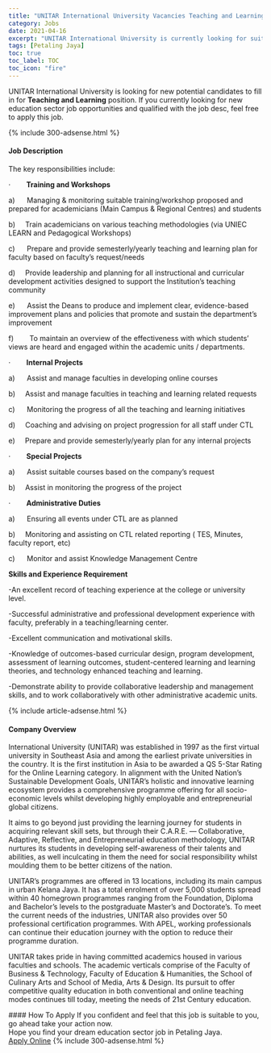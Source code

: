 ```yaml
---
title: "UNITAR International University Vacancies Teaching and Learning" 
category: Jobs 
date: 2021-04-16 
excerpt: "UNITAR International University is currently looking for suitable person to fill in the Teaching and Learning which positioned at Petaling Jaya" 
tags: [Petaling Jaya] 
toc: true 
toc_label: TOC 
toc_icon: "fire" 
--- 
```


<p>UNITAR International University is looking for new potential candidates to fill in for <b>Teaching and Learning</b> position. If you currently looking for new education sector job opportunities and qualified with the job desc, feel free to apply this job.
</p>{% include 300-adsense.html %} 
<div><div><h4>Job Description</h4></div><div><div><span><div><p>The key responsibilities include:</p><p>&#183;&#160;&#160;&#160;&#160;&#160;&#160;&#160;&#160;<strong>Training and Workshops</strong></p><p>a)&#160;&#160;&#160;&#160;&#160;&#160;Managing &amp; monitoring suitable training/workshop proposed and prepared for academicians (Main Campus &amp; Regional Centres) and students</p><p>b)&#160;&#160;&#160;&#160;&#160;Train academicians on various teaching methodologies (via UNIEC LEARN and Pedagogical Workshops)</p><p>c)&#160;&#160;&#160;&#160;&#160;&#160;Prepare and provide semesterly/yearly teaching and learning plan for faculty based on faculty&#8217;s request/needs</p><p>d)&#160;&#160;&#160;&#160;&#160;Provide leadership and planning for all instructional and curricular development activities designed to support the Institution&#8217;s teaching community</p><p>e)&#160;&#160;&#160;&#160;&#160;&#160;Assist the Deans to produce and implement clear, evidence-based improvement plans and policies that promote and sustain the department&#8217;s improvement</p><p>f)&#160;&#160;&#160;&#160;&#160;&#160;&#160;&#160;To maintain an overview of the effectiveness with which students&#8217; views are heard and engaged within the academic units / departments.</p><p>&#183;&#160;&#160;&#160;&#160;&#160;&#160;&#160;&#160;<strong>Internal Projects</strong></p><p>a)&#160;&#160;&#160;&#160;&#160;&#160;Assist and manage faculties in developing online courses</p><p>b)&#160;&#160;&#160;&#160;&#160;Assist and manage faculties in teaching and learning related requests</p><p>c)&#160;&#160;&#160;&#160;&#160;&#160;Monitoring the progress of all the teaching and learning initiatives</p><p>d)&#160;&#160;&#160;&#160;&#160;Coaching and advising on project progression for all staff under CTL</p><p>e)&#160;&#160;&#160;&#160;&#160;Prepare and provide semesterly/yearly plan for any internal projects</p><p>&#183;&#160;&#160;&#160;&#160;&#160;&#160;&#160;&#160;<strong>Special Projects</strong></p><p>a)&#160;&#160;&#160;&#160;&#160;&#160;Assist suitable courses based on the company&#8217;s request</p><p>b)&#160;&#160;&#160;&#160;&#160;Assist in monitoring the progress of the project</p><p>&#183;&#160;&#160;&#160;&#160;&#160;&#160;&#160;&#160;<strong>Administrative Duties</strong></p><p>a)&#160;&#160;&#160;&#160;&#160;&#160;Ensuring all events under CTL are as planned</p><p>b)&#160;&#160;&#160;&#160;&#160;Monitoring and assisting on CTL related reporting ( TES, Minutes, faculty report, etc)</p><p>c)&#160;&#160;&#160;&#160;&#160;&#160;Monitor and assist Knowledge Management Centre</p><p><strong>Skills and Experience Requirement</strong></p><p>-An excellent record of teaching experience at the college or university level.</p><p>-Successful administrative and professional development experience with faculty, preferably in a teaching/learning center.</p><p>-Excellent communication and motivational skills.</p><p>-Knowledge of outcomes-based curricular design, program development, assessment of learning outcomes, student-centered learning and learning theories, and technology enhanced teaching and learning.</p><p>-Demonstrate ability to provide collaborative leadership and management skills, and to work collaboratively with other administrative academic units.</p></div></span></div></div></div> 
{% include article-adsense.html %} 
<div><div><h4>Company Overview</h4></div><div><div><span><div><p>International University (UNITAR) was established in 1997 as the first virtual university in Southeast Asia and among the earliest private universities in the country. It is the first institution in Asia to be awarded a QS 5-Star Rating for the Online Learning category. In alignment with the United Nation&#8217;s Sustainable Development Goals, UNITAR&#8217;s holistic and innovative learning ecosystem provides a comprehensive programme offering for all socio-economic levels whilst developing highly employable and entrepreneurial global citizens.</p><p>It aims to go beyond just providing the learning journey for students in acquiring relevant skill sets, but through their C.A.R.E. &#8212; Collaborative, Adaptive, Reflective, and Entrepreneurial education methodology, UNITAR nurtures its students in developing self-awareness of their talents and abilities, as well inculcating in them the need for social responsibility whilst moulding them to be better citizens of the nation.</p><p>UNITAR&#8217;s programmes are offered in 13 locations, including its main campus in urban Kelana Jaya. It has a total enrolment of over 5,000 students spread within 40 homegrown programmes ranging from the Foundation, Diploma and Bachelor&#8217;s levels to the postgraduate Master&#8217;s and Doctorate&#8217;s. To meet the current needs of the industries, UNITAR also provides over 50 professional certification programmes. With APEL, working professionals can continue their education journey with the option to reduce their programme duration.</p><p>UNITAR takes pride in having committed academics housed in various faculties and schools. The academic verticals comprise of the Faculty of Business &amp; Technology, Faculty of Education &amp; Humanities, the School of Culinary Arts and School of Media, Arts &amp; Design. Its pursuit to offer competitive quality education in both conventional and online teaching modes continues till today, meeting the needs of 21st Century education.</p></div></span></div></div></div> 
#### How To Apply 
If you confident and feel that this job is suitable to you, go ahead take your action now. <br/> 
Hope you find your dream education sector job in Petaling Jaya. <br/> 
<a href="https://www.jobstreet.com.my/en/job/teaching-and-learning-4539077?jobId=jobstreet-my-job-4539077" class="btn btn--info" target="_blank" rel="nofollow noopenner">Apply Online</a> 
{% include 300-adsense.html %} 